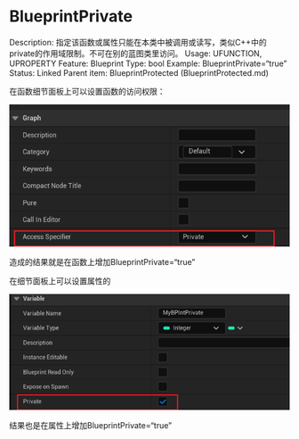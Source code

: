 # BlueprintPrivate

Description: 指定该函数或属性只能在本类中被调用或读写，类似C++中的private的作用域限制。不可在别的蓝图类里访问。
Usage: UFUNCTION, UPROPERTY
Feature: Blueprint
Type: bool
Example: BlueprintPrivate=“true”
Status: Linked
Parent item: BlueprintProtected (BlueprintProtected.md)

在函数细节面板上可以设置函数的访问权限：

![Untitled](BlueprintPrivate/Untitled.png)

造成的结果就是在函数上增加BlueprintPrivate=“true”

在细节面板上可以设置属性的

![Untitled](BlueprintPrivate/Untitled%201.png)

结果也是在属性上增加BlueprintPrivate=“true”